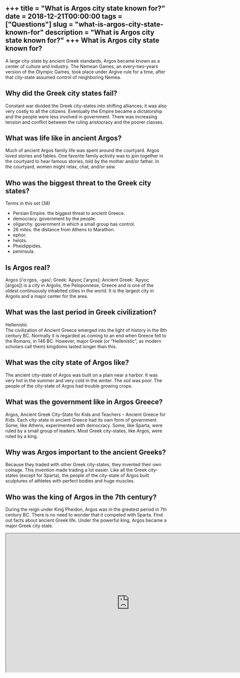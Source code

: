 +++
title = "What is Argos city state known for?"
date = 2018-12-21T00:00:00
tags = ["Questions"]
slug = "what-is-argos-city-state-known-for"
description = "What is Argos city state known for?"
+++
What is Argos city state known for?
-----------------------------------

A large city-state by ancient Greek standards, Argos became known as a center of culture and industry. The Nemean Games, an every-two-years version of the Olympic Games, took place under Argive rule for a time, after that city-state assumed control of neighboring Nemea.

Why did the Greek city states fail?
-----------------------------------

Constant war divided the Greek city-states into shifting alliances; it was also very costly to all the citizens. Eventually the Empire became a dictatorship and the people were less involved in government. There was increasing tension and conflict between the ruling aristocracy and the poorer classes.

What was life like in ancient Argos?
------------------------------------

Much of ancient Argos family life was spent around the courtyard. Argos loved stories and fables. One favorite family activity was to jpin together in the courtyard to hear famous stories, told by the mother and/or father. In the courtyard, women might relax, chat, and/or sew.

Who was the biggest threat to the Greek city states?
----------------------------------------------------

Terms in this set (38)

- Persian Empire. the biggest threat to ancient Greece.
- democracy. government by the people.
- oligarchy. government in which a small group has control.
- 26 miles. the distance from Athens to Marathon.
- ephor.
- helots.
- Pheidippides.
- peninsula.

Is Argos real?
--------------

Argos (/ˈɑːrɡɒs, -ɡəs/; Greek: Άργος \[ˈarɣos\]; Ancient Greek: Ἄργος \[árɡos\]) is a city in Argolis, the Peloponnese, Greece and is one of the oldest continuously inhabited cities in the world. It is the largest city in Argolis and a major center for the area.

What was the last period in Greek civilization?
-----------------------------------------------

Hellenistic  
The civilization of Ancient Greece emerged into the light of history in the 8th century BC. Normally it is regarded as coming to an end when Greece fell to the Romans, in 146 BC. However, major Greek (or “Hellenistic”, as modern scholars call them) kingdoms lasted longer than this.

What was the city state of Argos like?
--------------------------------------

The ancient city-state of Argos was built on a plain near a harbor. It was very hot in the summer and very cold in the winter. The soil was poor. The people of the city-state of Argos had trouble growing crops.

What was the government like in Argos Greece?
---------------------------------------------

 Argos, Ancient Greek City-State for Kids and Teachers – Ancient Greece for Kids. Each city-state in ancient Greece had its own form of government. Some, like Athens, experimented with democracy. Some, like Sparta, were ruled by a small group of leaders. Most Greek city-states, like Argos, were ruled by a king.

Why was Argos important to the ancient Greeks?
----------------------------------------------

Because they traded with other Greek city-states, they invented their own coinage. This invention made trading a lot easier. Like all the Greek city-states (except for Sparta), the people of the city-state of Argos built sculptures of athletes with perfect bodies and huge muscles.

Who was the king of Argos in the 7th century?
---------------------------------------------

During the reign under King Pheidon, Argos was in the greatest period in 7th century BC. There is no need to wonder that it competed with Sparta. Find out facts about ancient Greek life. Under the powerful king, Argos became a major Greek city state.

<iframe allow="accelerometer; autoplay; clipboard-write; encrypted-media; gyroscope; picture-in-picture" allowfullscreen="" class="__youtube_prefs__  epyt-is-override  no-lazyload" data-no-lazy="1" data-origheight="433" data-origwidth="770" data-skipgform_ajax_framebjll="" height="433" id="_ytid_42533" loading="lazy" src="https://www.youtube.com/embed/bqo9FsVF9js?enablejsapi=1&autoplay=0&cc_load_policy=0&cc_lang_pref=&iv_load_policy=1&loop=0&modestbranding=0&rel=1&fs=1&playsinline=0&autohide=2&theme=dark&color=red&controls=1&" title="YouTube player" width="770"></iframe>